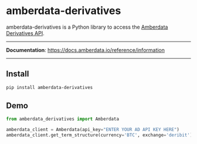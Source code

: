 # amberdata-derivatives

amberdata-derivatives is a Python library to access the [Amberdata Derivatives API](https://docs.amberdata.io/reference/information).

---

**Documentation**: https://docs.amberdata.io/reference/information

---

## Install

```bash
pip install amberdata-derivatives
```

## Demo

```python
from amberdata_derivatives import Amberdata

amberdata_client = Amberdata(api_key="ENTER YOUR AD API KEY HERE")
amberdata_client.get_term_structure(currency='BTC', exchange='deribit')
```
